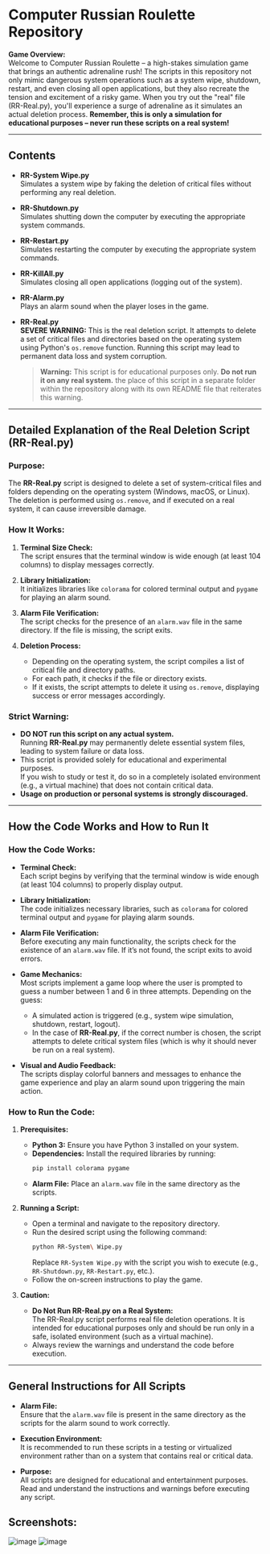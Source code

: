 # Computer Russian Roulette Repository

**Game Overview:**  
Welcome to Computer Russian Roulette – a high-stakes simulation game that brings an authentic adrenaline rush! The scripts in this repository not only mimic dangerous system operations such as a system wipe, shutdown, restart, and even closing all open applications, but they also recreate the tension and excitement of a risky game. When you try out the "real" file (RR-Real.py), you'll experience a surge of adrenaline as it simulates an actual deletion process. **Remember, this is only a simulation for educational purposes – never run these scripts on a real system!**

---

## Contents

- **RR-System Wipe.py**  
  Simulates a system wipe by faking the deletion of critical files without performing any real deletion.

- **RR-Shutdown.py**  
  Simulates shutting down the computer by executing the appropriate system commands.

- **RR-Restart.py**  
  Simulates restarting the computer by executing the appropriate system commands.

- **RR-KillAll.py**  
  Simulates closing all open applications (logging out of the system).

- **RR-Alarm.py**  
  Plays an alarm sound when the player loses in the game.

- **RR-Real.py**  
  **SEVERE WARNING:** This is the real deletion script. It attempts to delete a set of critical files and directories based on the operating system using Python's `os.remove` function. Running this script may lead to permanent data loss and system corruption.

  > **Warning:** This script is for educational purposes only. **Do not run it on any real system.** the place of this script in a separate folder within the repository along with its own README file that reiterates this warning.

---

## Detailed Explanation of the Real Deletion Script (RR-Real.py)

### Purpose:
The **RR-Real.py** script is designed to delete a set of system-critical files and folders depending on the operating system (Windows, macOS, or Linux). The deletion is performed using `os.remove`, and if executed on a real system, it can cause irreversible damage.

### How It Works:
1. **Terminal Size Check:**  
   The script ensures that the terminal window is wide enough (at least 104 columns) to display messages correctly.

2. **Library Initialization:**  
   It initializes libraries like `colorama` for colored terminal output and `pygame` for playing an alarm sound.

3. **Alarm File Verification:**  
   The script checks for the presence of an `alarm.wav` file in the same directory. If the file is missing, the script exits.

4. **Deletion Process:**  
   - Depending on the operating system, the script compiles a list of critical file and directory paths.
   - For each path, it checks if the file or directory exists.
   - If it exists, the script attempts to delete it using `os.remove`, displaying success or error messages accordingly.

### **Strict Warning:**
- **DO NOT run this script on any actual system.**  
  Running **RR-Real.py** may permanently delete essential system files, leading to system failure or data loss.
- This script is provided solely for educational and experimental purposes.  
  If you wish to study or test it, do so in a completely isolated environment (e.g., a virtual machine) that does not contain critical data.
- **Usage on production or personal systems is strongly discouraged.**

---

## How the Code Works and How to Run It

### How the Code Works:
- **Terminal Check:**  
  Each script begins by verifying that the terminal window is wide enough (at least 104 columns) to properly display output.
  
- **Library Initialization:**  
  The code initializes necessary libraries, such as `colorama` for colored terminal output and `pygame` for playing alarm sounds.
  
- **Alarm File Verification:**  
  Before executing any main functionality, the scripts check for the existence of an `alarm.wav` file. If it’s not found, the script exits to avoid errors.
  
- **Game Mechanics:**  
  Most scripts implement a game loop where the user is prompted to guess a number between 1 and 6 in three attempts. Depending on the guess:
  - A simulated action is triggered (e.g., system wipe simulation, shutdown, restart, logout).
  - In the case of **RR-Real.py**, if the correct number is chosen, the script attempts to delete critical system files (which is why it should never be run on a real system).
  
- **Visual and Audio Feedback:**  
  The scripts display colorful banners and messages to enhance the game experience and play an alarm sound upon triggering the main action.

### How to Run the Code:
1. **Prerequisites:**
   - **Python 3:** Ensure you have Python 3 installed on your system.
   - **Dependencies:** Install the required libraries by running:
     ```bash
     pip install colorama pygame
     ```
   - **Alarm File:** Place an `alarm.wav` file in the same directory as the scripts.

2. **Running a Script:**
   - Open a terminal and navigate to the repository directory.
   - Run the desired script using the following command:
     ```bash
     python RR-System\ Wipe.py
     ```
     Replace `RR-System Wipe.py` with the script you wish to execute (e.g., `RR-Shutdown.py`, `RR-Restart.py`, etc.).
   - Follow the on-screen instructions to play the game.

3. **Caution:**
   - **Do Not Run RR-Real.py on a Real System:**  
     The RR-Real.py script performs real file deletion operations. It is intended for educational purposes only and should be run only in a safe, isolated environment (such as a virtual machine).
   - Always review the warnings and understand the code before execution.

---

## General Instructions for All Scripts

- **Alarm File:**  
  Ensure that the `alarm.wav` file is present in the same directory as the scripts for the alarm sound to work correctly.
  
- **Execution Environment:**  
  It is recommended to run these scripts in a testing or virtualized environment rather than on a system that contains real or critical data.
  
- **Purpose:**  
  All scripts are designed for educational and entertainment purposes. Read and understand the instructions and warnings before executing any script.

## Screenshots:
![image](https://github.com/user-attachments/assets/1c6547d6-186b-44e9-9f2e-eaf6641f2d2c)
![image](https://github.com/user-attachments/assets/ef8b5efb-681d-4169-a108-2ec4454932a6)
